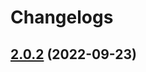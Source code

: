 # Changelogs

## [2.0.2](https://github.com/PalmDevs/revanced-links/compare/v2.0.1...v2.0.2) (2022-09-23)
